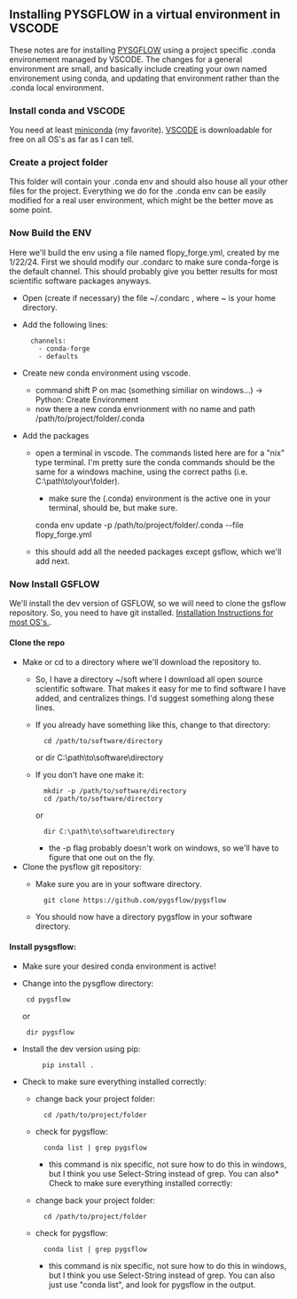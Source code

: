 ## Installing PYSGFLOW in a virtual environment in VSCODE
These notes are for installing [PYSGFLOW](https://github.com/pygsflow/pygsflow) using a project specific .conda environement managed by VSCODE.  The changes for a general environment are small, and basically include creating your own named environement using conda, and updating that environment rather than the .conda local environment.

### Install conda and VSCODE
You need at least [miniconda](https://docs.conda.io/projects/miniconda/en/latest/) (my favorite).  [VSCODE](https://code.visualstudio.com/) is downloadable for free on all OS's as far as I can tell.

### Create a project folder
This folder will contain your .conda env and should also house all your other files for the project.  Everything we do for the .conda env can be easily modified for a real user environment, which might be the better move as some point.

### Now Build the ENV
Here we'll build the env using a file named flopy_forge.yml, created by me 1/22/24.  First we should modify our .condarc to make sure conda-forge is the default channel.  This should probably give you better results for most scientific software packages anyways.

* Open (create if necessary) the file ~/.condarc , where ~ is your home directory.
* Add the following lines:

        channels:
          - conda-forge
          - defaults

* Create new conda environment using vscode.
    - command shift P on mac (something similiar on windows...) -> Python: Create Environment
    - now there a new conda envrionment with no name and path /path/to/project/folder/.conda

* Add the packages 
    - open a terminal in vscode.  The commands listed here are for a "nix" type terminal.  I'm pretty sure the conda commands should be the same for a windows machine, using the correct paths (i.e. C:\path\to\your\folder).
        - make sure the (.conda) environment is the active one in your terminal, should be, but make sure.

      conda env update -p /path/to/project/folder/.conda --file flopy_forge.yml

    - this should add all the needed packages except gsflow, which we'll add next.

### Now Install GSFLOW
We'll install the dev version of GSFLOW, so we will need to clone the gsflow repository.  So, you need to have git installed.  [Installation Instructions for most OS's.](https://github.com/git-guides/install-git).

#### Clone the repo
* Make or cd to a directory where we'll download the repository to.
    - So, I have a directory ~/soft where I download all open source scientific software.  That makes it easy for me to find software I have added, and centralizes things.  I'd suggest something along these lines.  
    - If you already have something like this, change to that directory:

            cd /path/to/software/directory
        or
            dir C:\path\to\software\directory
    
    - If you don't have one make it:

            mkdir -p /path/to/software/directory
            cd /path/to/software/directory
        or
            
            dir C:\path\to\software\directory
        - the -p flag probably doesn't work on windows, so we'll have to figure that one out on the fly.
* Clone the pysflow git repository:
    - Make sure you are in your software directory.

            git clone https://github.com/pygsflow/pygsflow
    
    - You should now have a directory pygsflow in your software directory.

#### Install pysgsflow:
 - Make sure your desired conda environment is active!
 - Change into the pysgflow directory:

        cd pygsflow

    or 

        dir pygsflow

 - Install the dev version using pip:
            
            pip install .

* Check to make sure everything installed correctly:
    - change back your project folder:

            cd /path/to/project/folder
    
    - check for pygsflow:

            conda list | grep pygsflow
        
        - this command is nix specific, not sure how to do this in windows, but I think you use Select-String instead of grep. You can also* Check to make sure everything installed correctly:
    - change back your project folder:

            cd /path/to/project/folder
    
    - check for pygsflow:

            conda list | grep pygsflow
        
        - this command is nix specific, not sure how to do this in windows, but I think you use Select-String instead of grep. You can also just use "conda list", and look for pygsflow in the output.